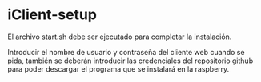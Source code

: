 # iClient-setup
El archivo start.sh debe ser ejecutado para completar la instalación.

Introducir el nombre de usuario y contraseña del cliente web cuando se pida, también se deberán introducir las credenciales del repositorio github para poder descargar el programa que se instalará en la raspberry.
